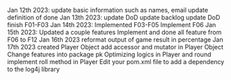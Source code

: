 Jan 12th 2023:
    update basic information such as names, email 
    update definition of done
Jan 13th 2023:
    update DoD
    update backlog
    update DoD
    finish F01-F03
Jan 14th 2023:
    Implemented F03-F05
    Implement F06
Jan 15th 2023:
    Updated a couple features
    Implement and done all feature from F06 to F12
Jan 16th 2023
    reformat output of game result in percentage
Jan 17th 2023
    created Player Object
    add accessor and mutator in Player Object
    Change features into package pk
    Optimizing logics in Player and round
    implement roll method in Player
    Edit your pom.xml file to add a dependency to the log4j library
    
    
    
